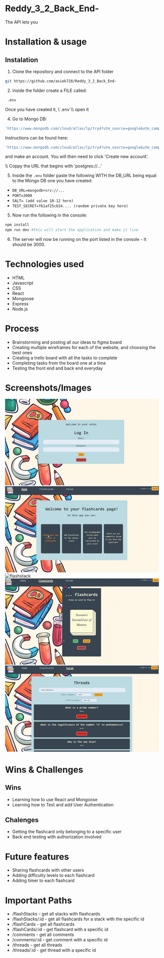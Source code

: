 # Reddy_3_2_Back_End-
The API lets you 

# Installation & usage
## Instalation

1. Clone the repository and connect to the API folder
```sh
git https://github.com/asiek728/Reddy_3_2_Back_End-

```  

2. inside the folder create a FILE called:
```sh
 .env 
```
Once you have created it, \\\`.env`\\\ open it

4. Go to Mongo DB: 

```sh
'https://www.mongodb.com/cloud/atlas/lp/try4?utm_source=google&utm_campaign=search_gs_pl_evergreen_atlas_general_retarget-brand_gic-null_emea-all_ps-all_desktop_eng_lead&utm_term=mongodb%20setup&utm_medium=cpc_paid_search&utm_ad=e&utm_ad_campaign_id=14412646458&adgroup=151115417935&cq_cmp=14412646458&gad_source=1&gclid=EAIaIQobChMIvp208NuigwMVYpNQBh0jhwB4EAAYASAAEgI4lvD_BwE'
``` 


Instructions can be found here: 

```sh
'https://www.mongodb.com/cloud/atlas/lp/try4?utm_source=google&utm_campaign=search_gs_pl_evergreen_atlas_general_retarget-brand_gic-null_emea-all_ps-all_desktop_eng_lead&utm_term=mongdb&utm_medium=cpc_paid_search&utm_ad=p&utm_ad_campaign_id=14412646458&adgroup=151115418215&cq_cmp=14412646458&gad_source=1&gclid=EAIaIQobChMI6czCktyigwMVIJxQBh3KPgy-EAAYASAAEgIa-PD_BwE'

```

and make an account. You will then need to click 'Create new account'. 

\\\ Coppy the URL that begins with 'postgres://...'

5. Inside the `.env`  folder paste the following WITH the DB_URL being equal to the Mongo DB one you have created:

- `DB_URL=mongodb+srv://...`
- `PORT=3000`
- `SALT= (add value 10-12 here)`
- `TEST_SECRET=f61af25c624.... (random private key here)`


5. Now run the following in the console:
```sh
npm install
npm run dev #this will start the application and make it live
```
6. The server will now be running on the port listed in the console - It should be 3000.  


# Technologies used
- HTML
- Javascript
- CSS
- React
- Mongoose
- Express
- Node.js

# Process
- Brainstorming and posting all our ideas to figma board
- Creating multiple wireframes for each of the website, and choosing the best ones
- Creating a trello board with all the tasks to complete
- Completing tasks from the board one at a time
- Testing the front end and back end everyday

# Screenshots/Images
![login](./screenshots/login.png)
![homepage](./screenshots/homepage.png)
![flashstack](./screenshots/flashstack.png)
![flashcard](./screenshots/flashcard.png)
![forum](./screenshots/forum.png)

# Wins & Challenges
## Wins
- Learning how to use React and Mongoose
- Learning how to Test and add User Authentication

## Chalenges
- Getting the flashcard only belonging to a specific user
- Back end testing with authorization involved

# Future features
- Sharing flashcards with other users
- Adding difficulty levels to each flashcard
- Adding timer to each flashcard

# Important Paths
- /flashStacks          - get all stacks with flashcards
- /flashStacks/:id      - get all flashcards for a stack with the specific id
- /flashCards           - get all flashcards
- /flashCards/:id       - get flashcard with a specific id
- /comments             - get all comments
- /comments/:id         - get comment with a specific id
- /threads              - get all threads
- /threads/:id          - get thread with a specific id
